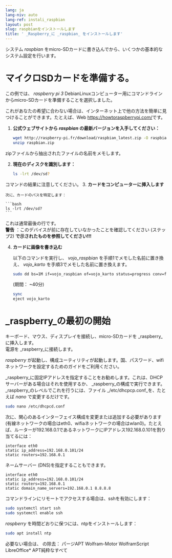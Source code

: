 ```yaml
---
lang: ja
lang-niv: auto
lang-ref: instali_raspbian
layout: post
slug: raspbianをインストールします
title: ' _Raspberry_に _raspbian_ をインストールします'
---
```


システム _raspbian_ をmicro-SDカードに書き込んでから、いくつかの基本的なシステム設定を行います。 


# マイクロSDカードを準備する。

この例では、 _raspberry pi 3_ DebianLinuxコンピューター用にコマンドラインからmicro-SDカードを準備することを選択しました。

これがあなたの希望に合わない場合は、インターネット上で他の方法を簡単に見つけることができます。たとえば、Web <https://howtoraspberrypi.com/>です。

 1. **公式ウェブサイトから _raspbian_ の最新バージョンを入手してください：**



    ```bash
    wget http://raspberry-pi.fr/download/raspbian_latest.zip -O raspbian.zip
    unzip raspbian.zip
    ```
zipファイルから抽出されたファイルの名前をメモします。
    
 2. **現在のディスクを識別します：**


    
    ```bash
    ls -lrt /dev/sd?
    ```
コマンドの結果に注意してください。
3. **カードをコンピューターに挿入します**
    
    次に、カードのパスを特定します：
    
    ```bash
    ls -lrt /dev/sd?
    ```
これは通常最後の行です。  
    **警告** ：このデバイスが前に存在していなかったことを確認してください \(ステップ2\) **で示されたものを参照してください!!!**

 4. **カードに画像を書き込む**



    以下のコマンドを実行し、 _vojo\_raspbian_ を手順1でメモした名前に置き換え、 _vojo\_karto_ を手順3でメモした名前に置き換えます。
    
    ```bash
    sudo dd bs=1M if=vojo_raspbian of=vojo_karto status=progress conv=fsync
    ```
    (期間： ~40分)
    
    ```bash
    sync
    eject vojo_karto
    ``` 


#  _raspberry_の最初の開始
キーボード、マウス、ディスプレイを接続し、micro-SDカードを _raspberry_に挿入します。  
電源を _raspberry_に接続します。

 _raspberry_ が起動し、構成ユーティリティが起動します。国、パスワード、wifiネットワークを設定するためのガイドをご利用ください。

 _raspberry_に固定IPアドレスを指定することをお勧めします。これは、DHCPサーバーがある場合はそれを使用するか、 _raspberry_の構成で実行できます。  
 _raspberry_のレベルでこれを行うには、ファイル _/etc/dhcpcp.conf_を、たとえば _nano_ で変更するだけです。

```bash
sudo nano /etc/dhcpcd.conf
```

次に、関心のあるインターフェイス構成を変更または追加する必要があります (有線ネットワークの場合はeth0、wifiaネットワークの場合はwlan0)。たとえば、ルーターが192.168.0.1であるネットワークにIPアドレス192.168.0.101を割り当てるには：

```
interface eth0
static ip_address=192.168.0.101/24
static routers=192.168.0.1
```
ネームサーバー (DNS)を指定することもできます。 

```
interface eth0
static ip_address=192.168.0.101/24
static routers=192.168.0.1
static domain_name_servers=192.168.0.1 8.8.8.8
```
コマンドラインにリモートでアクセスする場合は、sshを有効にします：

```bash
sudo systemctl start ssh
sudo systemctl enable ssh
```

 _raspberry_ を時間どおりに保つには、ntpをインストールします：

```bash
sudo apt install ntp
```

必要ない場合は、
の除去：
パージAPT Wolfram-Motor WolframScript LibreOffice*
APT純粋なすべて
